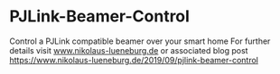 # PJLink-Beamer-Control
Control a PJLink compatible beamer over your smart home
For further details visit www.nikolaus-lueneburg.de or associated blog post https://www.nikolaus-lueneburg.de/2019/09/pjlink-beamer-control
